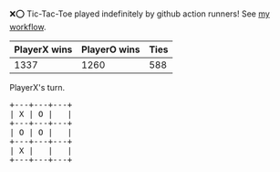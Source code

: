 :x::o: Tic-Tac-Toe played indefinitely by github action runners! See [my workflow](.github/workflows/play.yaml).

|PlayerX wins|PlayerO wins|Ties|
|-|-|-|
|1337|1260|588|

PlayerX's turn.

<pre>
+---+---+---+
| X | O |   |
+---+---+---+
| O | O |   |
+---+---+---+
| X |   |   |
+---+---+---+
</pre>